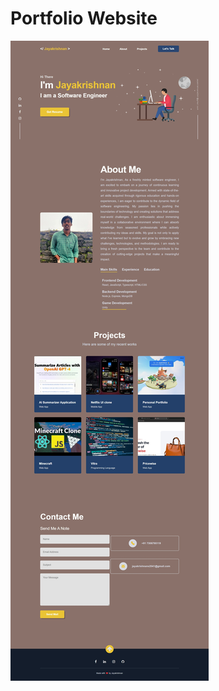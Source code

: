 # Portfolio Website

![demo](https://raw.githubusercontent.com/Jayakrishna20/Portfolio/master/portfolio_website.jpeg)